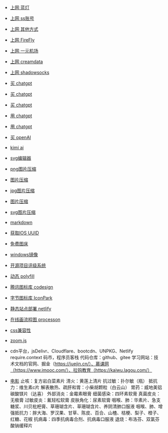 ﻿- [上网 蓝灯](https://github.com/getlantern/forum)
- [上网 ss账号](https://github.com/Alvin9999/new-pac/wiki/ss%E5%85%8D%E8%B4%B9%E8%B4%A6%E5%8F%B7)
- [上网 其他方式](https://github.com/Alvin9999/new-pac/wiki)
- [上网 FireFly](https://customer-01.yhcvpn.xyz/)
- [上网 一元机场](https://一元机场.club)
- [上网 creamdata](https://www.creamdata.xyz/User/Main)
- [上网 shadowsocks](https://portal.shadowsocks.au/)
- [买 chatgpt](https://dwz.cn/RKN0BqDO)
- [买 chatgpt](https://dwz.cn/pRVCwapC)
- [买 chatgpt](http://shop.isving.cn/)
- [用 chatgpt](https://nengyongai.com/)
- [用 chatgpt](https://mosaic.xnewstar.com/?p=3311)
- [买 openAI](https://eylink.cn/)
- [kimi ai](https://kimi.ai)
- [svg编辑器](http://editor.method.ac/)
- [png图片压缩](https://tinypng.com/)
- [图片压缩](https://squoosh.app/)
- [jpg图片压缩](https://jpeg-optimizer.com/)
- [图片压缩](https://compressnow.com/)
- [svg图片压缩](https://jakearchibald.github.io/svgomg/?utm_source=next.36kr.com)
- [markdown](http://xianbai.me/learn-md/article/about/readme.html)
- [获取IOS UUID](http://www.pgyer.com/udid/)
- [免费图床](https://imgchr.com/)
- [windows镜像](https://msdn.itellyou.cn)
- [开源项目评级系统](https://github.com/sl1673495/notes/issues/93)
- [动态 polyfill](https://polyfill.io/v3/url-builder/)
- [腾讯图标库 codesign](https://codesign.qq.com/app/icon)
- [字节图标库 IconPark](https://iconpark.oceanengine.com/home)
- [静态站点部署 netlify](https://www.netlify.com/)
- [在线画流程图 processon](https://www.processon.com/)
- [css兼容性](https://caniuse.com/)
- [zoom.js](https://github.com/hakimel/zoom.js)
- cdn平台，jsDelivr、Cloudflare、bootcdn、UNPKG、Netlify
require.context
码市，程序员客栈
代码仓库：github、gitee
学习网站：技术文档的官网、掘金（https://juejin.cn/）、慕课网（https://www.imooc.com/）、拉钩教育（https://kaiwu.lagou.com/）


- [电影](https://github.com/88ys/website)
止咳：复方岩白菜素片
清火：黄莲上清片
抗过敏：扑尔敏（瓶）
抵抗力：维生素c片
解表散热、疏肝和胃：小柴胡颗粒（白云山）
胃药：威地美铝碳酸镁片（达喜）
外部消炎：金霉素眼膏
细菌感染：四环素软膏
真菌皮炎：无极膏
过敏皮炎：氟轻松软膏
皮肤角化：尿素软膏
咽喉、肺：华素片、急支糖浆、川贝枇杷膏、草珊瑚含片、草珊瑚含片、养阴清肺口服液
咽喉、肺、增强抵抗力：胖大海、罗汉果、甘草、陈皮、百合、山楂、桔梗、梨子、橙子、红糖、花椒
抗病毒：四季抗病毒合剂、抗病毒口服液
退烧：布洛芬、双氯芬酸钠缓释片


